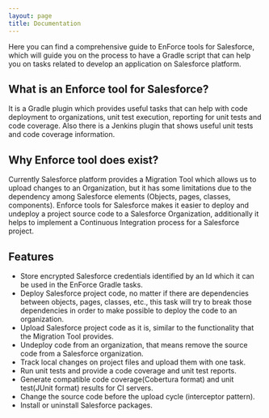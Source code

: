 ```yaml
---
layout: page
title: Documentation
---
```


Here you can find a comprehensive guide to EnForce tools for Salesforce, which will guide you on the process to have a Gradle script that can help you on tasks related to develop an application on Salesforce platform.

## What is an Enforce tool for Salesforce?
It is a Gradle plugin which provides useful tasks that can help with code deployment to organizations, unit test execution, reporting for unit tests and code coverage. Also there is a Jenkins plugin that shows useful unit tests and code coverage information.

## Why Enforce tool does exist?
Currently Salesforce platform provides a Migration Tool which allows us to upload changes to an Organization, but it has some limitations due to the dependency among Salesforce elements (Objects, pages, classes, components).
Enforce tools for Salesforce makes it easier to deploy and undeploy a project source code to a Salesforce Organization, additionally it helps to implement a Continuous Integration process for a Salesforce project.

## Features

* Store encrypted Salesforce credentials identified by an Id which it can be used in the EnForce Gradle tasks.
* Deploy Salesforce project code, no matter if there are dependencies between objects, pages, classes, etc., this task will try to break those dependencies in order to make possible to deploy the code to an organization.
* Upload Salesforce project code as it is, similar to the functionality that the Migration Tool provides.
* Undeploy code from an organization, that means remove the source code from a Salesforce organization.
* Track local changes on project files and upload them with one task.
* Run unit tests and provide a code coverage and unit test reports.
* Generate compatible code coverage(Cobertura format) and unit test(JUnit format) results for CI servers.
* Change the source code before the upload cycle (interceptor pattern).
* Install or uninstall Salesforce packages.
